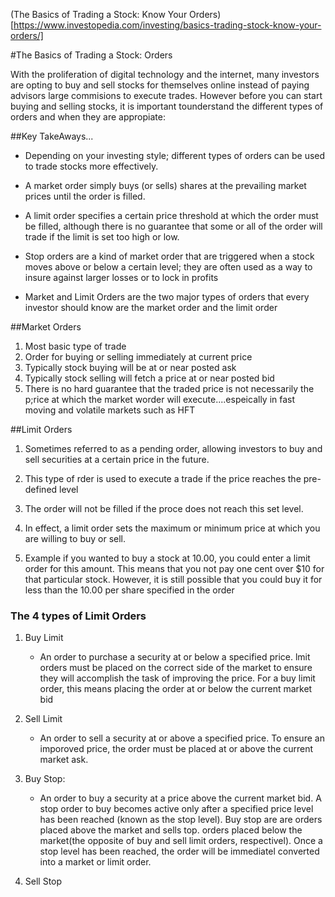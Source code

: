 (The Basics of Trading a Stock: Know Your Orders)[https://www.investopedia.com/investing/basics-trading-stock-know-your-orders/]

#The Basics of Trading a Stock: Orders


With the proliferation of digital technology and the internet, many
investors are opting to buy and sell stocks for themselves
online instead of paying advisors large commisions to 
execute trades.  However before you can
start buying and selling stocks, it is important tounderstand the
different types of orders and when they are appropiate:




##Key TakeAways...

*   Depending on your investing style; different types of orders 
    can be used to trade stocks more effectively.
    
*   A market order simply buys (or sells) shares at the prevailing
    market prices until the order is filled.
    
*   A limit order specifies a certain price threshold at which the 
    order must be filled, although there is no guarantee that some 
    or all of the order will trade if the limit is set too 
    high or low.
    
*   Stop orders are a kind of market order that are triggered when
    a stock moves above or below a certain level; they are often
    used as a way to insure against larger losses or to 
    lock in profits
    
*   Market and Limit Orders are the two major types of orders that
    every investor should know are the market order and the limit order
    
    
    
##Market Orders

1. Most basic type of trade
2. Order for buying or selling immediately at current price
3. Typically stock buying will be at or near posted ask
4. Typically stock selling will fetch a price at or near posted bid
5. There is no hard guarantee that the traded price is not necessarily
   the p;rice at which the market worder will execute....espeically
   in fast moving and volatile markets such as HFT
   
   
##Limit Orders
1. Sometimes referred to as a pending order, allowing
   investors to buy and sell securities at a certain
   price in the future.
   
2. This type of rder is used to execute a trade if the price 
   reaches the pre-defined level
   
3. The order will not be filled if the proce does not
   reach this set level.
   
4. In effect, a limit order sets the maximum
   or minimum price at which you are willing to 
   buy or sell.
   
5. Example  if you wanted to buy a stock at 10.00, you could
   enter a limit order for this amount.  This means that you not pay one cent over
   $10 for that particular stock.  However, it is still possible
   that you could buy it for less than the 10.00 per share specified
   in the order
   
### The 4 types of Limit Orders
   
1. Buy Limit
    *   An order to purchase a security at or below a specified
        price.  lmit orders must be placed on the correct side
        of the market to ensure they will accomplish the task of 
        improving the price.  For a buy limit order, this means placing
        the order at or below the current market  bid

2. Sell Limit
    *   An order to sell a security at or above a specified
        price.  To ensure an imporoved price, the order must be placed
        at or above the current market ask.

3. Buy Stop:
    *   An order to buy a security at a price above the current
        market bid.  A stop order to buy becomes active only after
        a specified price level has been reached (known as the stop level).
        Buy stop are  are orders placed above the market and sells top.
        orders placed below the market(the opposite of buy and sell limit
        orders, respectivel).  Once a stop level has been reached,
        the order will be immediatel converted into a market or limit order.
    

4. Sell Stop

   
   
   
   
   
   
   
   
   
   
   
   
   
   
   
   
   
   
   
   
   
   
   
   
   
   
   
   
   
   
   
   
   
   
   
   
   
   
   
   
    


